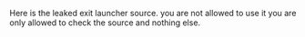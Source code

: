 Here is the leaked exit launcher source. you are not allowed to use it you are only allowed to check the source and nothing else.

